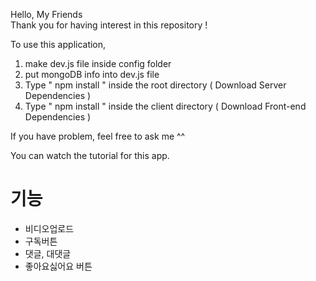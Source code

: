 Hello, My Friends  
Thank you for having interest in this repository ! 

To use this application, 

1. make dev.js file inside config folder 
2. put mongoDB info into dev.js file 
3. Type  " npm install " inside the root directory  ( Download Server Dependencies ) 
4. Type " npm install " inside the client directory ( Download Front-end Dependencies )


If you have problem, feel free to ask me ^^ 

You can watch the tutorial for this app.

# 기능
- 비디오업로드
- 구독버튼
- 댓글, 대댓글
- 좋아요싫어요 버튼


